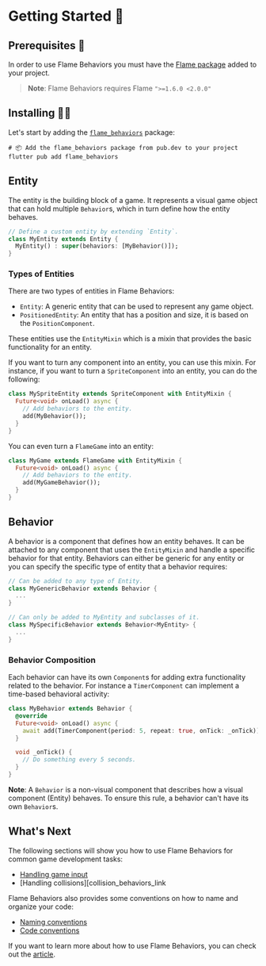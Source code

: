 # Getting Started 🚀

## Prerequisites 📝

In order to use Flame Behaviors you must have the [Flame package][flame_package_link] added to
your project.

> **Note**: Flame Behaviors requires Flame `">=1.6.0 <2.0.0"`

## Installing 🧑‍💻

Let's start by adding the [`flame_behaviors`][flame_behaviors_package_link] package:

```shell
# 📦 Add the flame_behaviors package from pub.dev to your project
flutter pub add flame_behaviors
```

## Entity

The entity is the building block of a game. It represents a visual game object that can hold
multiple `Behavior`s, which in turn define how the entity behaves.

```dart
// Define a custom entity by extending `Entity`.
class MyEntity extends Entity {
  MyEntity() : super(behaviors: [MyBehavior()]);
}
```

### Types of Entities

There are two types of entities in Flame Behaviors:

- `Entity`: A generic entity that can be used to represent any game object.
- `PositionedEntity`: An entity that has a position and size, it is based on the `PositionComponent`.

These entities use the `EntityMixin` which is a mixin that provides the basic functionality
for an entity.

If you want to turn any component into an entity, you can use this mixin. For instance, if you want
to turn a `SpriteComponent` into an entity, you can do the following:

```dart
class MySpriteEntity extends SpriteComponent with EntityMixin {
  Future<void> onLoad() async {
    // Add behaviors to the entity.
    add(MyBehavior());
  }
}
```

You can even turn a `FlameGame` into an entity:

```dart
class MyGame extends FlameGame with EntityMixin {
  Future<void> onLoad() async {
    // Add behaviors to the entity.
    add(MyGameBehavior());
  }
}
```

## Behavior

A behavior is a component that defines how an entity behaves. It can be attached to any component
that uses the `EntityMixin` and handle a specific behavior for that entity. Behaviors can either
be generic for any entity or you can specify the specific type of entity that a behavior requires:

```dart
// Can be added to any type of Entity.
class MyGenericBehavior extends Behavior {
  ...
}

// Can only be added to MyEntity and subclasses of it.
class MySpecificBehavior extends Behavior<MyEntity> {
  ...
}
```

### Behavior Composition

Each behavior can have its own `Component`s for adding extra functionality related to the behavior. 
For instance a `TimerComponent` can implement a time-based behavioral activity:

```dart
class MyBehavior extends Behavior {
  @override
  Future<void> onLoad() async {
    await add(TimerComponent(period: 5, repeat: true, onTick: _onTick));
  }

  void _onTick() {
    // Do something every 5 seconds.
  }
}
```

**Note**: A `Behavior` is a non-visual component that describes how a visual component (Entity)
behaves. To ensure this rule, a behavior can't have its own `Behavior`s.

## What's Next

The following sections will show you how to use Flame Behaviors for common game development tasks:
- [Handling game input][input_behaviors_link]
- [Handling collisions][collision_behaviors_link

Flame Behaviors also provides some conventions on how to name and organize your code:
- [Naming conventions][naming_conventions_link]
- [Code conventions][code_conventions_link]

If you want to learn more about how to use Flame Behaviors, you can check out the [article][article_link].

[flame_package_link]: https://pub.dev/packages/flame
[flame_behaviors_package_link]: https://pub.dev/packages/flame_behaviors
[article_link]: https://verygood.ventures/blog/build-games-with-flame-behaviors
[input_behaviors_link]: https://github.com/VeryGoodOpenSource/flame_behaviors/blob/docs/main/docs/input-behaviors.md
[naming_conventions_link]: https://github.com/VeryGoodOpenSource/flame_behaviors/blob/docs/main/docs/conventions/naming-conventions.md
[code_conventions_link]: https://github.com/VeryGoodOpenSource/flame_behaviors/blob/docs/main/docs/conventions/coding-conventions.md
